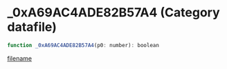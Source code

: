 # _0xA69AC4ADE82B57A4 (Category datafile)

```js
function _0xA69AC4ADE82B57A4(p0: number): boolean
```

[filename](_0xA69AC4ADE82B57A4_m.md ':include')